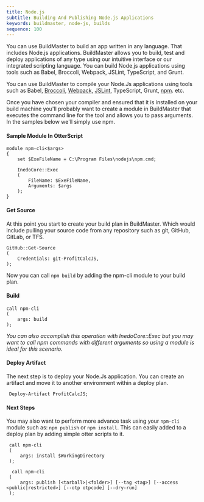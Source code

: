 ```yaml
---
title: Node.js
subtitle: Building And Publishing Node.js Applications
keywords: buildmaster, node-js, builds
sequence: 100
---
```


You can use BuildMaster to build an app written in any language. That includes Node.js applications. BuildMaster allows you to build, test and deploy applications of any type using our intuitive interface or our integrated scripting language. You can build Node.js applications using tools such as Babel, Broccoli, Webpack, JSLint, TypeScript, and Grunt. 

 You can use BuildMaster to compile your Node.Js applications using tools such as Babel, [Broccoli](https://broccoli.build/getting-started.html), [Webpack](https://webpack.js.org/api/node/), [JSLint](http://jslint.com/help.html), TypeScript, Grunt, [npm](https://www.npmjs.com/). etc.

Once you have chosen your compiler and ensured that it is installed on your build machine you'll probably want to create a module in BuildMaster that executes the command line for the tool and allows you to pass arguments. In the samples below we'll simply use npm.

#### Sample Module In OtterScript
```
module npm-cli<$args>
{
    set $ExeFileName = C:\Program Files\nodejs\npm.cmd;

    InedoCore::Exec
    (
        FileName: $ExeFileName,
        Arguments: $args
    );
}
```

#### Get Source
At this point you start to create your build plan in BuildMaster. Which would include pulling your source code from any repository such as git, GitHub, GitLab, or TFS.
```
GitHub::Get-Source
(
    Credentials: git-ProfitCalcJS,
);
```

Now you can call `npm build` by adding the npm-cli module to your build plan.

#### Build
```
call npm-cli
(
    args: build
);
```
_You can also accomplish this operation with InedoCore::Exec but you may want to call npm commands with different arguments so using a module is ideal for this scenario._


#### Deploy Artifact
The next step is to deploy your Node.Js application. You can create an artifact and move it to another environment within a deploy plan. 
```
 Deploy-Artifact ProfitCalcJS;
```

#### Next Steps
You may also want to perform more advance task using your `npm-cli` module such as: `npm publish` or `npm install`. This can easily added to a deploy plan by adding simple otter scripts to it.

```
 call npm-cli
 (
     args: install $WorkingDirectory
 );

  call npm-cli
 (
     args: publish [<tarball>|<folder>] [--tag <tag>] [--access <public|restricted>] [--otp otpcode] [--dry-run]
 );
```